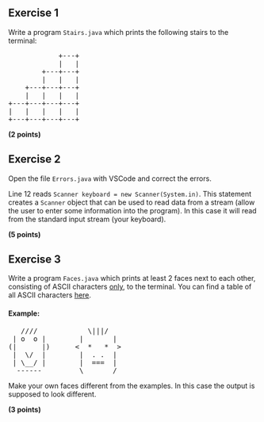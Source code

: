 ## Exercise 1
Write a program <code>Stairs.java</code> which prints the following stairs to the terminal:

<pre>
            +---+
            |   |
        +---+---+
        |   |   |
    +---+---+---+
    |   |   |   |
+---+---+---+---+
|   |   |   |   |
+---+---+---+---+
</pre>


**(2 points)**

## Exercise 2

Open the file <code>Errors.java</code> with VSCode and correct the errors.

Line 12 reads <code>Scanner keyboard = new Scanner(System.in)</code>.
This statement creates a <code>Scanner</code> object that can be used
to read data from a stream (allow the user to enter some information into the program). In this case it will read from the standard
input stream (your keyboard).


**(5 points)**

## Exercise 3

Write a program <code>Faces.java</code> which prints at least 2 faces next to each other, consisting of
ASCII characters <u>only</u>, to the terminal. You can find a table of all ASCII characters <a href=https://www.cs.cmu.edu/~pattis/15-1XX/common/handouts/ascii.html>here</a>.

#### Example:
<pre>
   ////            \|||/
 | o  o |        |       |
(|      |)      <  *   *  >
 |  \/  |        |  . .  |
 | \__/ |        |  ===  |
  ------         \_______/
</pre>

Make your own faces different from the examples. In this case the output is supposed to look different.


**(3 points)**